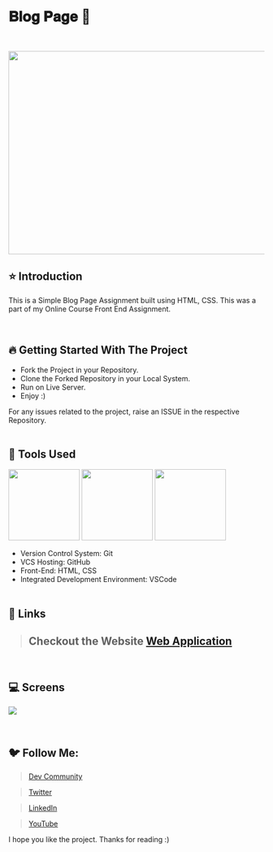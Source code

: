 # 𝐁𝐥𝐨𝐠 𝐏𝐚𝐠𝐞 🚀

<br/>
<p align="center">
<img height="400" width="800" src="https://user-images.githubusercontent.com/76626529/184026104-135a4967-5e53-49fb-9b70-29463087c507.png">
</p>

## ⭐ Introduction

This is a Simple Blog Page Assignment built using HTML, CSS. This was a part of my Online Course Front End Assignment.

   <br/>

## 🔥 Getting Started With The Project

-  Fork the Project in your Repository.
-  Clone the Forked Repository in your Local System.
-  Run on Live Server.
-  Enjoy :)

For any issues related to the project, raise an ISSUE in the respective Repository.
<br/>
<br/>

## 🔨 Tools Used

<p align="justify">
<img height="140" width="140" src="https://www.w3.org/html/logo/downloads/HTML5_Logo_256.png">
<img height="140" width="140" src="https://logodix.com/logo/470309.png">
<img height="140" width="140" src="https://code.visualstudio.com/assets/apple-touch-icon.png">
</p>

-  Version Control System: Git
-  VCS Hosting: GitHub
-  Front-End: HTML, CSS
-  Integrated Development Environment: VSCode
   <br/>
   <br/>

## 🔗 Links

> ## Checkout the Website [Web Application](https://ayush-kanduri.github.io/Blog-Page/)

 <br/>

## 💻 Screens

<p align="justify">
<img src="https://user-images.githubusercontent.com/76626529/184026259-a15d6054-92a9-430b-bc6b-420eeda125b8.jpg">
</p>
<br/>

## 🐦 Follow Me:

> [Dev Community](https://dev.to/ayushkanduri)

> [Twitter](https://twitter.com/ayush_codes)

> [LinkedIn](https://www.linkedin.com/in/ayushkanduri/)

> [YouTube](https://www.youtube.com/channel/UC6c1ajC_2jF7wQp7Y13t2bg)

I hope you like the project. Thanks for reading :)
